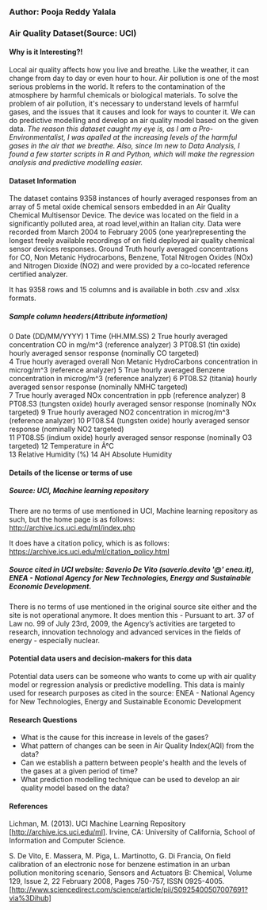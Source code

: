 ### Author: Pooja Reddy Yalala

### Air Quality Dataset(Source: UCI)


#### Why is it Interesting?!
Local air quality affects how you live and breathe. Like the weather, it can change from day to day or even hour to hour. 
Air pollution is one of the most serious problems in the world. It refers to the contamination of the atmosphere by harmful chemicals or biological materials. To solve the problem of air pollution, it's necessary to understand levels of harmful gases, and the issues that it causes and look for ways to counter it. We can do predictive modelling and develop an air quality model based on the given data. *The reason this dataset caught my eye is, as I am a Pro-Environmentalist, I was apalled at the increasing levels of the harmful gases in the air that we breathe. Also, since Im new to Data Analysis, I found a few starter scripts in R and Python, which will make the regression analysis and predictive modelling easier.*


#### Dataset Information
The dataset contains 9358 instances of hourly averaged responses from an array of 5 metal oxide chemical sensors embedded in an Air Quality Chemical Multisensor Device. The device was located on the field in a significantly polluted area, at road level,within an Italian city. Data were recorded from March 2004 to February 2005 (one year)representing the longest freely available recordings of on field deployed air quality chemical sensor devices responses. Ground Truth hourly averaged concentrations for CO, Non Metanic Hydrocarbons, Benzene, Total Nitrogen Oxides (NOx) and Nitrogen Dioxide (NO2) and were provided by a co-located reference certified analyzer.

It has 9358 rows and 15 columns and is available in both .csv and .xlsx formats.

##### Sample column headers(Attribute information)

0 Date	(DD/MM/YYYY) 
1 Time	(HH.MM.SS) 
2 True hourly averaged concentration CO in mg/m^3 (reference analyzer) 
3 PT08.S1 (tin oxide) hourly averaged sensor response (nominally CO targeted)	
4 True hourly averaged overall Non Metanic HydroCarbons concentration in microg/m^3 (reference analyzer) 
5 True hourly averaged Benzene concentration in microg/m^3 (reference analyzer) 
6 PT08.S2 (titania) hourly averaged sensor response (nominally NMHC targeted)	
7 True hourly averaged NOx concentration in ppb (reference analyzer) 
8 PT08.S3 (tungsten oxide) hourly averaged sensor response (nominally NOx targeted) 
9 True hourly averaged NO2 concentration in microg/m^3 (reference analyzer)	
10 PT08.S4 (tungsten oxide) hourly averaged sensor response (nominally NO2 targeted)	
11 PT08.S5 (indium oxide) hourly averaged sensor response (nominally O3 targeted) 
12 Temperature in Â°C	
13 Relative Humidity (%) 
14 AH Absolute Humidity 


#### Details of the license or terms of use

##### Source: UCI, Machine learning repository
There are no terms of use mentioned in UCI, Machine learning 
repository as such, but the home page is as follows:
http://archive.ics.uci.edu/ml/index.php

It does have a citation policy, which is as follows:
https://archive.ics.uci.edu/ml/citation_policy.html

##### Source cited in UCI website: Saverio De Vito (saverio.devito '@' enea.it), ENEA - National Agency for New Technologies, Energy and Sustainable Economic Development.

There is no terms of use mentioned in the original source site either and the site is not operational anymore.
It does mention this - Pursuant to art. 37 of Law no. 99 of July 23rd, 2009, the Agency’s activities are targeted to research, innovation technology and advanced services in the fields of energy - especially nuclear.


#### Potential data users and decision-makers for this data

Potential data users can be someone who wants to come up with air quality model or regression analysis or predictive modelling. This data is mainly used for research purposes as cited in the source: ENEA - National Agency for New Technologies, Energy and Sustainable Economic Development


#### Research Questions
* What is the cause for this increase in levels of the gases?
* What pattern of changes can be seen in Air Quality Index(AQI) from the data?
* Can we establish a pattern between people's health and the levels of the gases at a given period of time?
* What prediction modelling technique can be used to develop an air quality model based on the data?


#### References
Lichman, M. (2013). UCI Machine Learning Repository [http://archive.ics.uci.edu/ml]. Irvine, CA: University of California, School of Information and Computer Science.

S. De Vito, E. Massera, M. Piga, L. Martinotto, G. Di Francia, On field calibration of an electronic nose for benzene estimation in an urban pollution monitoring scenario, Sensors and Actuators B: Chemical, Volume 129, Issue 2, 22 February 2008, Pages 750-757, ISSN 0925-4005. 
[http://www.sciencedirect.com/science/article/pii/S0925400507007691?via%3Dihub]
